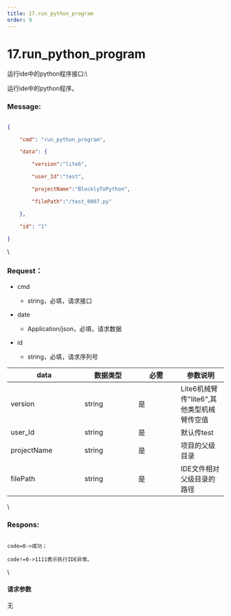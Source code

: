 ```yaml
---
title: 17.run_python_program
order: 9
---
```

# 17.run\_python\_program



 



运行ide中的python程序接口:\

运行ide中的python程序。



### Message:  



```json

{

    "cmd": "run_python_program",

    "data": {

        "version":"lite6",

        "user_Id":"test",

        "projectName":"BlocklyToPython",

        "filePath":"/test_0907.py"

    },

    "id": "1"

}

```



\





### Request：    



* cmd

  * string，必填，请求接口

* date

  * Application/json，必填，请求数据

* id

  * string，必填，请求序列号



<table><thead><tr><th width="156">data</th><th width="109">数据类型</th><th width="83">必需</th><th>参数说明</th></tr></thead><tbody><tr><td>version</td><td>string</td><td>是</td><td>Lite6机械臂传"lite6",其他类型机械臂传空值</td></tr><tr><td>user_Id</td><td>string</td><td>是</td><td>默认传test</td></tr><tr><td>projectName</td><td>string</td><td>是</td><td>项目的父级目录</td></tr><tr><td>filePath</td><td>string</td><td>是</td><td>IDE文件相对父级目录的路径</td></tr></tbody></table>



\





### Respons:     



 ```

code=0->成功；

code!=0->1111表示执行IDE异常。

```



\





#### 请求参数



无
